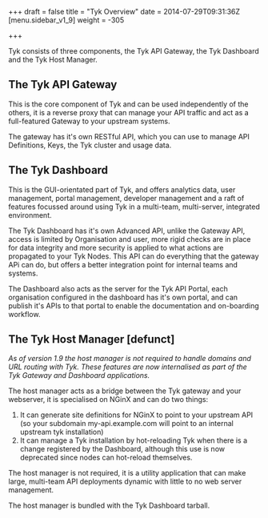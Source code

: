 +++
draft = false
title = "Tyk Overview"
date = 2014-07-29T09:31:36Z
[menu.sidebar_v1_9]
    weight = -305

+++

Tyk consists of three components, the Tyk API Gateway, the Tyk Dashboard and the Tyk Host Manager.

The Tyk API Gateway
-------------------

This is the core component of Tyk and can be used independently of the others, it is a reverse proxy that can manage your
API traffic and act as a full-featured Gateway to your upstream systems.

The gateway has it's own RESTful API, which you can use to manage API Definitions, Keys, the Tyk cluster and usage data.

The Tyk Dashboard
-----------------

This is the GUI-orientated part of Tyk, and offers analytics data, user management, portal management, developer management and a raft
of features focussed around using Tyk in a multi-team, multi-server, integrated environment.

The Tyk Dashboard has it's own Advanced API, unlike the Gateway API, access is limited by Organisation and user, more rigid checks are in
place for data integrity and more security is applied to what actions are propagated to your Tyk Nodes. This API can do everything that
the gateway APi can do, but offers a better integration point for internal teams and systems.

The Dashboard also acts as the server for the Tyk API Portal, each organisation configured in the dashboard has it's own
portal, and can publish it's APIs to that portal to enable the documentation and on-boarding workflow.

The Tyk Host Manager [defunct]
------------------------------

*As of version 1.9 the host manager is not required to handle domains and URL routing with Tyk. These features are now internalised as part of the Tyk Gateway and Dashboard applications.*

The host manager acts as a bridge between the Tyk gateway and your webserver, it is specialised on NGinX and can do two things:

1. It can generate site definitions for NGinX to point to your upstream API (so your subdomain my-api.example.com will point to an internal upstream tyk installation)
2. It can manage a Tyk installation by hot-reloading Tyk when there is a change registered by the Dashboard, although this use is now deprecated since nodes can hot-reload themselves.

The host manager is not required, it is a utility application that can make large, multi-team API deployments dynamic with little to no
web server management.

The host manager is bundled with the Tyk Dashboard tarball.

